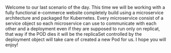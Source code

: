Welcome to our last scenario of the day.  This time we will be working with a fully functional e-commerce website completely build using a microservice architecture and packaged for Kubernetes. Every microservice consist of a service object so each microservice can use to communicate with each other and a deployment even if they are supposed to run only on replicat, that way if the POD dies it will be the replicaSet controlled by the deployment object will take care of created a new Pod for us. I hope you will enjoy!